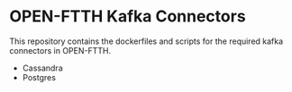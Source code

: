 # OPEN-FTTH Kafka Connectors

This repository contains the dockerfiles and scripts for the required kafka connectors in OPEN-FTTH.

* Cassandra
* Postgres
